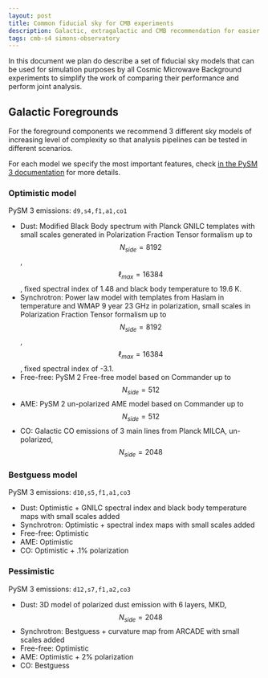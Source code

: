```yaml
---
layout: post
title: Common fiducial sky for CMB experiments
description: Galactic, extragalactic and CMB recommendation for easier comparison across instruments
tags: cmb-s4 simons-observatory
---
```


In this document we plan do describe a set of fiducial sky models that can be used for simulation purposes by all Cosmic Microwave Background experiments to simplify the work of comparing their performance and perform joint analysis.

## Galactic Foregrounds

For the foreground components we recommend 3 different sky models of increasing level of complexity so that analysis pipelines can be tested in different scenarios.

For each model we specify the most important features, check [in the PySM 3 documentation](https://pysm3.readthedocs.io/en/latest/models.html) for more details.

### Optimistic model

PySM 3 emissions: `d9,s4,f1,a1,co1`

* Dust: Modified Black Body spectrum with Planck GNILC templates with small scales generated in Polarization Fraction Tensor formalism up to $$N_{side} =8192$$, $$\ell_{max}=16384$$, fixed spectral index of 1.48 and black body temperature to 19.6 K.
* Synchrotron: Power law model with templates from Haslam in temperature and WMAP 9 year 23 GHz in polarization, small scales in Polarization Fraction Tensor formalism up to $$N_{side} =8192$$, $$\ell_{max}=16384$$, fixed spectral index of -3.1.
* Free-free: PySM 2 Free-free model based on Commander up to $$N_{side}=512$$
* AME: PySM 2 un-polarized AME model based on Commander up to $$N_{side}=512$$
* CO: Galactic CO emissions of 3 main lines from Planck MILCA, un-polarized, $$N_{side}=2048$$

### Bestguess model

PySM 3 emissions: `d10,s5,f1,a1,co3`

* Dust: Optimistic + GNILC spectral index and black body temperature maps with small scales added
* Synchrotron: Optimistic + spectral index maps with small scales added
* Free-free: Optimistic
* AME: Optimistic
* CO: Optimistic + .1% polarization

### Pessimistic

PySM 3 emissions: `d12,s7,f1,a2,co3`

* Dust: 3D model of polarized dust emission with 6 layers, MKD, $$N_{side}=2048$$
* Synchrotron: Bestguess + curvature map from ARCADE with small scales added
* Free-free: Optimistic
* AME: Optimistic + 2% polarization
* CO: Bestguess
